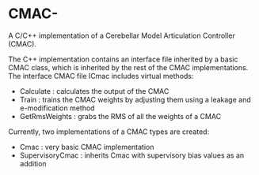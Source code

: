 # CMAC-
A C/C++ implementation of a Cerebellar Model Articulation Controller (CMAC). 

The C++ implementation contains an interface file inherited by a basic CMAC class, which 
is inherited by the rest of the CMAC implementations. The interface CMAC file ICmac includes
virtual methods: 
- Calculate : calculates the output of the CMAC
- Train : trains the CMAC weights by adjusting them using a leakage and e-modification method
- GetRmsWeights : grabs the RMS of all the weights of a CMAC

Currently, two implementations of a CMAC types are created:
- Cmac : very basic CMAC implementation
- SupervisoryCmac : inherits Cmac with supervisory bias values as an addition


